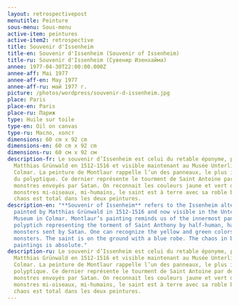 ```yaml
---
layout: retrospectivepost
menutitle: Peinture
sous-menu: Sous-menu
active-item: peintures
active-item2: retrospective
title: Souvenir d'Issenheim
title-en: Souvenir d'Issenheim (Souvenir of Issenheim)
title-ru: Souvenir d'Issenheim (Сувенир Изенхайма)
annee: 1977-04-30T22:00:00.000Z
annee-aff: Mai 1977
annee-aff-en: May 1977
annee-aff-ru: май 1977 г.
picture: /photos/wordpress/souvenir-d-issenheim.jpg
place: Paris
place-en: Paris
place-ru: Париж
type: Huile sur toile
type-en: Oil on canvas
type-ru: Масло, холст
dimensions: 60 cm x 92 cm
dimensions-en: 60 cm x 92 cm
dimensions-ru: 60 см x 92 см
description-fr: Le souvenir d’Issenheim est celui du retable éponyme, peint par
  Matthias Grünwald en 1512-1516 et visible maintenant au Musée Unterlinden de
  Colmar. La peinture de Montlaur rappelle l’un des panneaux, le plus interne,
  du polyptique. Ce dernier représente le tourment de Saint Antoine par des
  monstres envoyés par Satan. On reconnait les couleurs jaune et vert des
  monstres mi-oiseaux, mi-humains, le saint est à terre avec sa roble bleue. Le
  chaos est total dans les deux peintures.
description-en: "**Souvenir of Issenheim** refers to the Issenheim alterpiece
  painted by Matthias Grünwald in 1512-1516 and now visible in the Unterlinden
  Museum in Colmar. Montlaur’s painting reminds us of the innermost panel of the
  polyptich representing the torment of Saint Anthony by half-human, half- bird
  monsters sent by Satan. One can recognize the yellow and green colors of the
  monsters. The saint is on the ground with a blue robe. The chaos in both
  paintings is absolute."
description-ru: Le souvenir d’Issenheim est celui du retable éponyme, peint par
  Matthias Grünwald en 1512-1516 et visible maintenant au Musée Unterlinden de
  Colmar. La peinture de Montlaur rappelle l’un des panneaux, le plus interne du
  polyptique. Ce dernier représente le tourment de Saint Antoine par des
  monstres envoyés par Satan. On reconnait les couleurs jaune et vert des
  monstres mi-oiseaux, mi-humains, le saint est à terre avec sa roble bleue. Le
  chaos est total dans les deux peintures.
---
```

